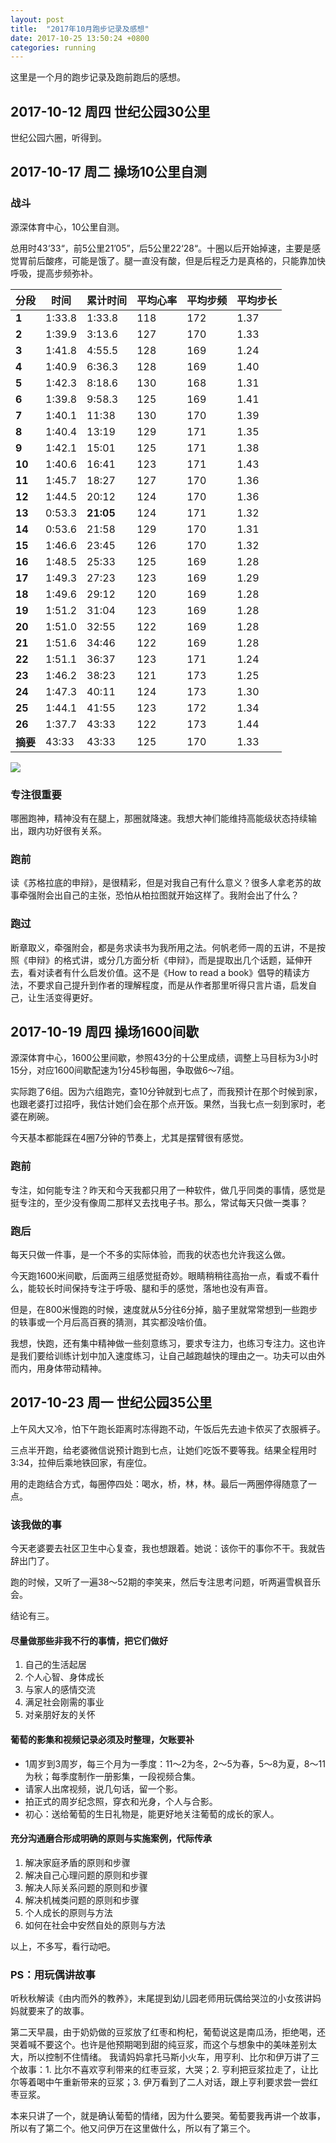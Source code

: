 ```yaml
---
layout: post
title:  "2017年10月跑步记录及感想"
date: 2017-10-25 13:50:24 +0800
categories: running
---
```


这里是一个月的跑步记录及跑前跑后的感想。

## 2017-10-12 周四 世纪公园30公里

世纪公园六圈，听得到。

## 2017-10-17 周二 操场10公里自测

### 战斗

源深体育中心，10公里自测。

总用时43‘33“，前5公里21’05”，后5公里22‘28“。十圈以后开始掉速，主要是感觉胃前后酸疼，可能是饿了。腿一直没有酸，但是后程乏力是真格的，只能靠加快呼吸，提高步频弥补。

| **分段** | **时间** | **累计时间**  | **平均心率** | **平均步频** | **平均步长** |
| ------ | ------ | --------- | -------- | -------- | -------- |
| **1**  | 1:33.8 | 1:33.8    | 118      | 172      | 1.37     |
| **2**  | 1:39.9 | 3:13.6    | 127      | 170      | 1.33     |
| **3**  | 1:41.8 | 4:55.5    | 128      | 169      | 1.24     |
| **4**  | 1:40.9 | 6:36.3    | 128      | 169      | 1.40     |
| **5**  | 1:42.3 | 8:18.6    | 130      | 168      | 1.31     |
| **6**  | 1:39.8 | 9:58.3    | 125      | 169      | 1.41     |
| **7**  | 1:40.1 | 11:38     | 130      | 170      | 1.39     |
| **8**  | 1:40.4 | 13:19     | 129      | 171      | 1.35     |
| **9**  | 1:42.1 | 15:01     | 125      | 171      | 1.38     |
| **10** | 1:40.6 | 16:41     | 123      | 171      | 1.43     |
| **11** | 1:45.7 | 18:27     | 127      | 170      | 1.36     |
| **12** | 1:44.5 | 20:12     | 124      | 170      | 1.36     |
| **13** | 0:53.3 | **21:05** | 124      | 171      | 1.32     |
| **14** | 0:53.6 | 21:58     | 129      | 170      | 1.31     |
| **15** | 1:46.6 | 23:45     | 126      | 170      | 1.32     |
| **16** | 1:48.5 | 25:33     | 125      | 169      | 1.28     |
| **17** | 1:49.3 | 27:23     | 123      | 169      | 1.29     |
| **18** | 1:49.6 | 29:12     | 120      | 169      | 1.28     |
| **19** | 1:51.2 | 31:04     | 123      | 169      | 1.28     |
| **20** | 1:51.0 | 32:55     | 122      | 169      | 1.28     |
| **21** | 1:51.6 | 34:46     | 122      | 169      | 1.28     |
| **22** | 1:51.1 | 36:37     | 123      | 171      | 1.24     |
| **23** | 1:46.2 | 38:23     | 121      | 173      | 1.25     |
| **24** | 1:47.3 | 40:11     | 124      | 173      | 1.30     |
| **25** | 1:44.1 | 41:55     | 123      | 172      | 1.34     |
| **26** | 1:37.7 | 43:33     | 122      | 173      | 1.44     |
| **摘要** | 43:33  | 43:33     | 125      | 170      | 1.33     |

![](https://ws1.sinaimg.cn/large/006tKfTcgy1fknmzkr9djj31kw0optih.jpg)

### 专注很重要

哪圈跑神，精神没有在腿上，那圈就降速。我想大神们能维持高能级状态持续输出，跟内功好很有关系。

### 跑前

读《苏格拉底的申辩》，是很精彩，但是对我自己有什么意义？很多人拿老苏的故事牵强附会出自己的主张，恐怕从柏拉图就开始这样了。我附会出了什么？

### 跑过

断章取义，牵强附会，都是务求读书为我所用之法。何帆老师一周的五讲，不是按照《申辩》的格式讲，或分几方面分析《申辩》，而是提取出几个话题，延伸开去，看对读者有什么启发价值。这不是《How to read a book》倡导的精读方法，不要求自己提升到作者的理解程度，而是从作者那里听得只言片语，启发自己，让生活变得更好。

## 2017-10-19 周四 操场1600间歇

源深体育中心，1600公里间歇，参照43分的十公里成绩，调整上马目标为3小时15分，对应1600间歇配速为1分45秒每圈，争取做6～7组。

实际跑了6组。因为六组跑完，查10分钟就到七点了，而我预计在那个时候到家，也跟老婆打过招呼，我估计她们会在那个点开饭。果然，当我七点一刻到家时，老婆在刷碗。

今天基本都能踩在4圈7分钟的节奏上，尤其是摆臂很有感觉。

### 跑前

专注，如何能专注？昨天和今天我都只用了一种软件，做几乎同类的事情，感觉是挺专注的，至少没有像周二那样又去找电子书。那么，常试每天只做一类事？

### 跑后

每天只做一件事，是一个不多的实际体验，而我的状态也允许我这么做。

今天跑1600米间歇，后面两三组感觉挺奇妙。眼睛稍稍往高抬一点，看或不看什么，能较长时间保持专注于呼吸、腿和手的感觉，落地也没有声音。

但是，在800米慢跑的时候，速度就从5分往6分掉，脑子里就常常想到一些跑步的轶事或一个月后高百赛的猜测，其实都没啥价值。

我想，快跑，还有集中精神做一些刻意练习，要求专注力，也练习专注力。这也许是我们要给训练计划中加入速度练习，让自己越跑越快的理由之一。功夫可以由外而内，用身体带动精神。

## 2017-10-23 周一 世纪公园35公里

上午风大又冷，怕下午跑长距离时冻得跑不动，午饭后先去迪卡侬买了衣服裤子。

三点半开跑，给老婆微信说预计跑到七点，让她们吃饭不要等我。结果全程用时3:34，拉伸后乘地铁回家，有座位。

用的走跑结合方式，每圈停四处：喝水，桥，林，林。最后一两圈停得随意了一点。

### 该我做的事

今天老婆要去社区卫生中心复查，我也想跟着。她说：该你干的事你不干。我就告辞出门了。

跑的时候，又听了一遍38～52期的李笑来，然后专注思考问题，听两遍雪枫音乐会。

结论有三。

#### 尽量做那些非我不行的事情，把它们做好

1. 自己的生活起居
2. 个人心智、身体成长
3. 与家人的感情交流
4. 满足社会刚需的事业
5. 对亲朋好友的关怀

#### 葡萄的影集和视频记录必须及时整理，欠账要补

* 1周岁到3周岁，每三个月为一季度：11～2为冬，2～5为春，5～8为夏，8～11为秋；每季度制作一册影集，一段视频合集。
* 请家人出席视频，说几句话，留一个影。
* 拍正式的周岁纪念照，穿衣和光身，个人与合影。
* 初心：送给葡萄的生日礼物是，能更好地关注葡萄的成长的家人。

#### 充分沟通磨合形成明确的原则与实施案例，代际传承

1. 解决家庭矛盾的原则和步骤
2. 解决自己心理问题的原则和步骤
3. 解决人际关系问题的原则和步骤
4. 解决机械类问题的原则和步骤
5. 个人成长的原则与方法
6. 如何在社会中安然自处的原则与方法

以上，不多写，看行动吧。

### PS：用玩偶讲故事

听秋秋解读《由内而外的教养》，末尾提到幼儿园老师用玩偶给哭泣的小女孩讲妈妈就要来了的故事。

第二天早晨，由于奶奶做的豆浆放了红枣和枸杞，葡萄说这是南瓜汤，拒绝喝，还哭着喊不要这个。也许是他预期喝到甜的纯豆浆，而这个与想象中的美味差别太大，所以控制不住情绪。 我请妈妈拿托马斯小火车，用亨利、比尔和伊万讲了三个故事：1. 比尔不喜欢亨利带来的红枣豆浆，大哭；2. 亨利把豆浆拉走了，让比尔等着喝中午重新带来的豆浆；3. 伊万看到了二人对话，跟上亨利要求尝一尝红枣豆浆。

本来只讲了一个，就是确认葡萄的情绪，因为什么要哭。葡萄要我再讲一个故事，所以有了第二个。他又问伊万在这里做什么，所以有了第三个。

